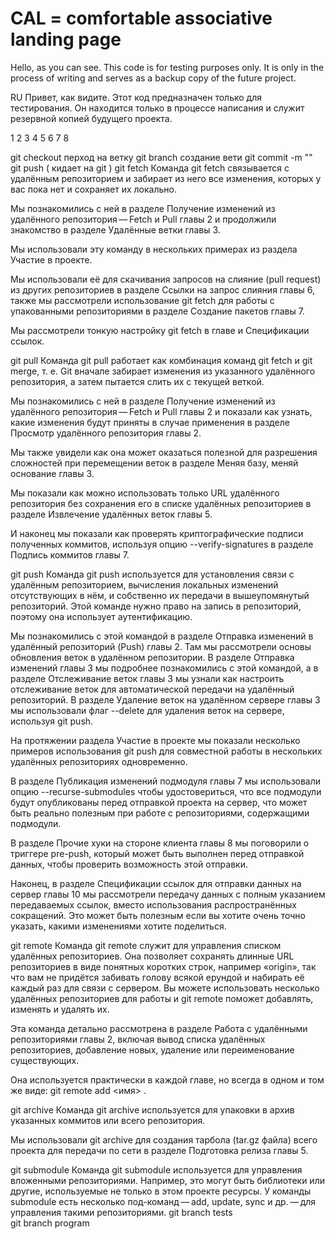 ﻿# CAL = comfortable associative landing page
  
Hello, as you can see. This code is for testing purposes only. It is only in the process of writing and serves as a backup copy of the future project.

RU Привет, как видите. Этот код предназначен только для тестирования. Он находится только в процессе написания и служит резервной копией будущего проекта.
 
 1 2 3 4 5 6 7 8



git checkout перход на ветку 
git branch создание вети 
git commit -m "" 
git push ( кидает на  git )
git fetch
Команда git fetch связывается с удалённым репозиторием и забирает из него все изменения, которых у вас пока нет и сохраняет их локально.

Мы познакомились с ней в разделе Получение изменений из удалённого репозитория — Fetch и Pull главы 2 и продолжили знакомство в разделе Удалённые ветки главы 3.

Мы использовали эту команду в нескольких примерах из раздела Участие в проекте.

Мы использовали её для скачивания запросов на слияние (pull request) из других репозиториев в разделе Ссылки на запрос слияния главы 6, также мы рассмотрели использование git fetch для работы с упакованными репозиториями в разделе Создание пакетов главы 7.

Мы рассмотрели тонкую настройку git fetch в главе и Спецификации ссылок.

git pull
Команда git pull работает как комбинация команд git fetch и git merge, т. е. Git вначале забирает изменения из указанного удалённого репозитория, а затем пытается слить их с текущей веткой.

Мы познакомились с ней в разделе Получение изменений из удалённого репозитория — Fetch и Pull главы 2 и показали как узнать, какие изменения будут приняты в случае применения в разделе Просмотр удалённого репозитория главы 2.

Мы также увидели как она может оказаться полезной для разрешения сложностей при перемещении веток в разделе Меняя базу, меняй основание главы 3.

Мы показали как можно использовать только URL удалённого репозитория без сохранения его в списке удалённых репозиториев в разделе Извлечение удалённых веток главы 5.

И наконец мы показали как проверять криптографические подписи полученных коммитов, используя опцию --verify-signatures в разделе Подпись коммитов главы 7.

git push
Команда git push используется для установления связи с удалённым репозиторием, вычисления локальных изменений отсутствующих в нём, и собственно их передачи в вышеупомянутый репозиторий. Этой команде нужно право на запись в репозиторий, поэтому она использует аутентификацию.

Мы познакомились с этой командой в разделе Отправка изменений в удалённый репозиторий (Push) главы 2. Там мы рассмотрели основы обновления веток в удалённом репозитории. В разделе Отправка изменений главы 3 мы подробнее познакомились с этой командой, а в разделе Отслеживание веток главы 3 мы узнали как настроить отслеживание веток для автоматической передачи на удалённый репозиторий. В разделе Удаление веток на удалённом сервере главы 3 мы использовали флаг --delete для удаления веток на сервере, используя git push.

На протяжении раздела Участие в проекте мы показали несколько примеров использования git push для совместной работы в нескольких удалённых репозиториях одновременно.

В разделе Публикация изменений подмодуля главы 7 мы использовали опцию --recurse-submodules чтобы удостовериться, что все подмодули будут опубликованы перед отправкой проекта на сервер, что может быть реально полезным при работе с репозиториями, содержащими подмодули.

В разделе Прочие хуки на стороне клиента главы 8 мы поговорили о триггере pre-push, который может быть выполнен перед отправкой данных, чтобы проверить возможность этой отправки.

Наконец, в разделе Спецификации ссылок для отправки данных на сервер главы 10 мы рассмотрели передачу данных с полным указанием передаваемых ссылок, вместо использования распространённых сокращений. Это может быть полезным если вы хотите очень точно указать, какими изменениями хотите поделиться.

git remote
Команда git remote служит для управления списком удалённых репозиториев. Она позволяет сохранять длинные URL репозиториев в виде понятных коротких строк, например «origin», так что вам не придётся забивать голову всякой ерундой и набирать её каждый раз для связи с сервером. Вы можете использовать несколько удалённых репозиториев для работы и git remote поможет добавлять, изменять и удалять их.

Эта команда детально рассмотрена в разделе Работа с удалёнными репозиториями главы 2, включая вывод списка удалённых репозиториев, добавление новых, удаление или переименование существующих.

Она используется практически в каждой главе, но всегда в одном и том же виде: git remote add <имя> <URL>.

git archive
Команда git archive используется для упаковки в архив указанных коммитов или всего репозитория.

Мы использовали git archive для создания тарбола (tar.gz файла) всего проекта для передачи по сети в разделе Подготовка релиза главы 5.

git submodule
Команда git submodule используется для управления вложенными репозиториями. Например, это могут быть библиотеки или другие, используемые не только в этом проекте ресурсы. У команды submodule есть несколько под-команд — add, update, sync и др. — для управления такими репозиториями.
git branch tests  
git branch program 
